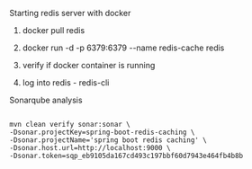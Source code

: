 Starting redis server with docker

1. docker pull redis


2. docker run -d -p 6379:6379 --name redis-cache redis

3. verify if docker container is running
4. log into redis - redis-cli




Sonarqube analysis

```console

mvn clean verify sonar:sonar \
-Dsonar.projectKey=spring-boot-redis-caching \
-Dsonar.projectName='spring boot redis caching' \
-Dsonar.host.url=http://localhost:9000 \
-Dsonar.token=sqp_eb9105da167cd493c197bbf60d7943e464fb4b8b

```
